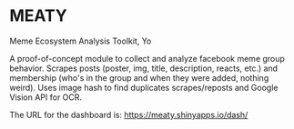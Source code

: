 # MEATY
Meme Ecosystem Analysis Toolkit, Yo

A proof-of-concept module to collect and analyze facebook meme group behavior. Scrapes posts (poster, img, title, description, reacts, etc.) and membership (who's in the group and when they were added, nothing weird). Uses image hash to find duplicates scrapes/reposts and  Google Vision API for OCR.


The URL for the dashboard is: https://meaty.shinyapps.io/dash/
